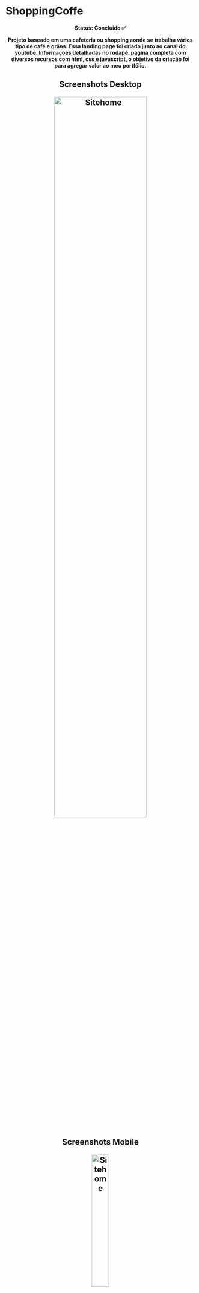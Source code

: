# ShoppingCoffe
<p align="center"><b>Status: Concluido ✅ </p>
  
  <p align="center"><b>Projeto baseado em uma cafeteria ou shopping aonde se trabalha vários tipo de café e grãos. Essa landing page foi criado junto ao canal do youtube. Informações detalhadas no rodapé. página completa com diversos recursos com html, css e javascript, o objetivo da criação foi para agregar valor ao meu portfólio.  </p>


<!-- imagens-->
<h2 align="center">
<p>Screenshots Desktop</p>
  <img width="70%" heigth="50%" alt="Sitehome" title="Home page" src="https://github.com/AllanSouzaSilva/ShopCoffe/blob/main/assets/img/LandingPage.png" style="max-width:90%;">
</h2>

<h2 align="center">
<p>Screenshots Mobile</p>
  <img width="30%" heigth="80%" alt="Sitehome" title="Home page" src="https://github.com/AllanSouzaSilva/ShopCoffe/blob/main/assets/img/LandingPageMobile.png" style="max-width:90%;">
</h2>

## Documentação de cores

| Cor               | Hexadecimal                                                |
| ----------------- | ---------------------------------------------------------------- |
| --main-color:       | ![#d3ad7f](https://via.placeholder.com/10/0a192f?text=+) #d3ad7f |
| --black:      | ![#13131a](https://via.placeholder.com/10/f8f8f8?text=+) #13131a |
|  --bg:       | ![#010103](https://via.placeholder.com/10/00b48a?text=+) #010103 |
|  --border:      | ![rgba(255, 255, 255, .3)](https://via.placeholder.com/10/00b48a?text=+) rgba(255, 255, 255, .3) |


## Deploy
Projeto publico no github.
clone o projeto na sua máquina.
Para fazer o deploy desse projeto rode o mesmo no visual studio code e utilize a extensão liveserver

```bash
  Botão direito em cima do index.html e clicar no liveserver 
```
Ou entre diretamente no link do site.

## 🔗 Links
[![portfolio](https://img.shields.io/badge/my_portfolio-000?style=for-the-badge&logo=ko-fi&logoColor=white)](https://developmentech.com.br/)
[![linkedin](https://img.shields.io/badge/linkedin-0A66C2?style=for-the-badge&logo=linkedin&logoColor=white)](https://www.linkedin.com/in/allan-souza-794164146/)



## Etiquetas

 [youtube:](https://www.github.com/octokatherine)
 https://www.youtube.com/watch?v=TVFu4-Kd4oM&t=1050s)

[![MIT License](https://img.shields.io/badge/License-MIT-green.svg)](https://choosealicense.com/licenses/mit/)

## Autores

- [@allandevelopment]
- Licença:  @mrwebdesigneranas  
